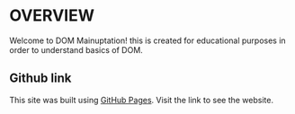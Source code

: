# OVERVIEW
Welcome to DOM Mainuptation! this is created for educational purposes in order to understand basics of DOM.

## Github link
This site was built using [GitHub Pages](https://abhikainthla.github.io/DOM-Manipulation/).
Visit the link to see the website.
